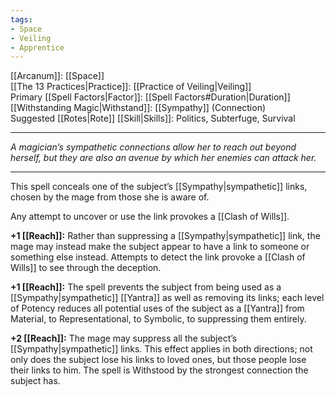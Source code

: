 ```yaml
---
tags:
- Space
- Veiling
- Apprentice
---
```


[[Arcanum]]: [[Space]]\
[[The 13 Practices|Practice]]: [[Practice of Veiling|Veiling]]\
Primary [[Spell Factors|Factor]]: [[Spell Factors#Duration|Duration]]\
[[Withstanding Magic|Withstand]]: [[Sympathy]] (Connection)\
Suggested [[Rotes|Rote]] [[Skill|Skills]]: Politics, Subterfuge, Survival

---

_A magician’s sympathetic connections allow her to reach out beyond herself, but they are also an avenue by which her enemies can attack her._

---

This spell conceals one of the subject’s [[Sympathy|sympathetic]] links, chosen by the mage from those she is aware of.

Any attempt to uncover or use the link provokes a [[Clash of Wills]].

**+1 [[Reach]]:** Rather than suppressing a [[Sympathy|sympathetic]] link, the mage may instead make the subject appear to have a link to someone or something else instead. Attempts to detect the link provoke a [[Clash of Wills]] to see through the deception.

**+1 [[Reach]]:** The spell prevents the subject from being used as a [[Sympathy|sympathetic]] [[Yantra]] as well as removing its links; each level of Potency reduces all potential uses of the subject as a [[Yantra]] from Material, to Representational, to Symbolic, to suppressing them entirely.

**+2 [[Reach]]:** The mage may suppress all the subject’s [[Sympathy|sympathetic]] links. This effect applies in both directions; not only does the subject lose his links to loved ones, but those people lose their links to him. The spell is Withstood by the strongest connection the subject has.